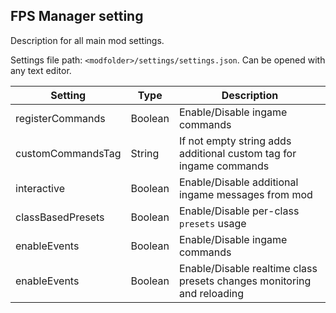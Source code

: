 ## FPS Manager setting

Description for all main mod settings.

Settings file path: `<modfolder>/settings/settings.json`. Can be opened with any text editor.

|  Setting           |  Type   | Description                      |
| ------------------ | -----   | ---------------------------------|
| registerCommands   | Boolean | Enable/Disable ingame commands   |
| customCommandsTag  | String  | If not empty string adds additional custom tag for ingame commands   |
| interactive        | Boolean | Enable/Disable additional ingame messages from mod   |
| classBasedPresets  | Boolean | Enable/Disable per-class `presets` usage   |
| enableEvents       | Boolean | Enable/Disable ingame commands   |
| enableEvents       | Boolean | Enable/Disable realtime class presets changes monitoring and reloading  |